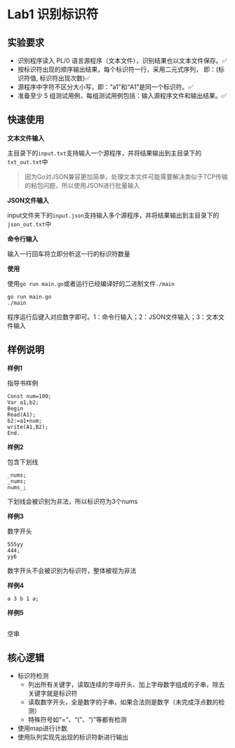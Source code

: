 # Lab1 识别标识符
## 实验要求
- 识别程序读入 PL/0 语言源程序（文本文件），识别结果也以文本文件保存。✅
- 按标识符出现的顺序输出结果，每个标识符一行，采用二元式序列， 即：(标识符值, 标识符出现次数)✅
- 源程序中字符不区分大小写，即：“a1”和“A1”是同一个标识符。✅
- 准备至少 5 组测试用例，每组测试用例包括：输入源程序文件和输出结果。✅
## 快速使用
**文本文件输入**

主目录下的`input.txt`支持输入一个源程序，并将结果输出到主目录下的`txt_out.txt`中
> 因为Go对JSON兼容更加简单，处理文本文件可能需要解决类似于TCP传输的粘包问题，所以使用JSON进行批量输入
> 
**JSON文件输入**

input文件夹下的`input.json`支持输入多个源程序，并将结果输出到主目录下的`json_out.txt`中

**命令行输入**

输入一行回车将立即分析这一行的标识符数量

**使用**

使用`go run main.go`或者运行已经编译好的二进制文件`./main`
```
go run main.go
./main
```
程序运行后键入对应数字即可。1：命令行输入；2：JSON文件输入；3：文本文件输入

## 样例说明
**样例1**

指导书样例
```
Const num=100;
Var a1,b2;
Begin
Read(A1);
b2:=a1+num;
write(A1,B2);
End.
```
**样例2**

包含下划线
```
_nums;
_nums;
nums_;
```
下划线会被识别为非法，所以标识符为3个nums

**样例3**

数字开头
```
555yy
444;
yy6
```
数字开头不会被识别为标识符，整体被视为非法

**样例4**
```
a 3 b 1 a;
```
**样例5**
```

```
空串
## 核心逻辑

- 标识符检测
  - 列出所有关键字，读取连续的字母开头、加上字母数字组成的子串，除去关键字就是标识符
  - 读取数字开头，全是数字的子串，如果合法则是数字（未完成浮点数的检测）
  - 特殊符号如“=”、“(”、“)”等都有检测
- 使用map进行计数
- 使用队列实现先出现的标识符新进行输出